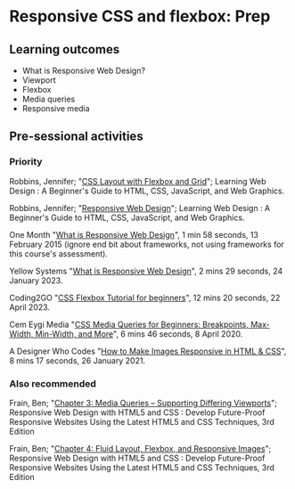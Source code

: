 # Responsive CSS and flexbox: Prep

## Learning outcomes

* What is Responsive Web Design?
* Viewport
* Flexbox
* Media queries
* Responsive media

## Pre-sessional activities

### Priority

Robbins, Jennifer; "[CSS Layout with Flexbox and Grid](https://ebookcentral.proquest.com/lib/bbk/reader.action?docID=5412749&ppg=439)"; Learning Web Design : A Beginner's Guide to HTML, CSS, JavaScript, and Web Graphics.

Robbins, Jennifer; "[Responsive Web Design](https://ebookcentral.proquest.com/lib/bbk/reader.action?docID=5412749&ppg=505)"; Learning Web Design : A Beginner's Guide to HTML, CSS, JavaScript, and Web Graphics.

One Month "[What is Responsive Web Design](https://youtu.be/oNSX21dh6kw)", 1 min 58 seconds, 13 February 2015 (ignore end bit about frameworks, not using frameworks for this course's assessment).

Yellow Systems "[What is Responsive Web Design](https://youtu.be/IAXybrd3szw)", 2 mins 29 seconds, 24 January 2023.

Coding2GO "[CSS Flexbox Tutorial for beginners](https://youtu.be/bbaKrRU4MVk)", 12 mins 20 seconds, 22 April 2023.

Cem Eygi Media "[CSS Media Queries for Beginners: Breakpoints, Max-Width, Min-Width, and More](https://youtu.be/P_vkS4UJNDk)", 6 mins 46 seconds, 8 April 2020.

A Designer Who Codes "[How to Make Images Responsive in HTML & CSS](https://youtu.be/Q5m8cCGdiBo)", 8 mins 17 seconds, 26 January 2021.

### Also recommended

Frain, Ben; "[Chapter 3: Media Queries – Supporting Differing Viewports](https://ebookcentral.proquest.com/lib/bbk/reader.action?docID=6192013&ppg=77)"; Responsive Web Design with HTML5 and CSS : Develop Future-Proof Responsive Websites Using the Latest HTML5 and CSS Techniques, 3rd Edition

Frain, Ben; "[Chapter 4: Fluid Layout, Flexbox, and Responsive Images](https://ebookcentral.proquest.com/lib/bbk/reader.action?docID=6192013&ppg=100)"; Responsive Web Design with HTML5 and CSS : Develop Future-Proof Responsive Websites Using the Latest HTML5 and CSS Techniques, 3rd Edition
